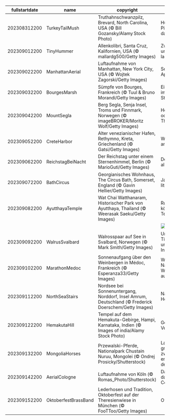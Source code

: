 |fullstartdate|name|copyright|title|image|
|--|--|--|--|--|
202308312200|TurkeyTailMush|Truthahnschwanzpilz, Brevard, North Carolina, USA (© Bill Gozansky/Alamy Stock Photo)|Hurra hurra, die Pilze sind wieder da!|![](/de-DE/2023/09/202308312200TurkeyTailMush.jpg)|
202309012200|TinyHummer|Allenkolibri, Santa Cruz, Kalifornien, USA (© mallardg500/Getty Images)|Zwischenstopp, um Energie zu laden|![](/de-DE/2023/09/202309012200TinyHummer.jpg)|
202309022200|ManhattanAerial|Luftaufnahme von Manhattan, New York City, USA (© Wojtek Zagorski/Getty Images)|Sehen Sie den Apfel?|![](/de-DE/2023/09/202309022200ManhattanAerial.jpg)|
202309032200|BourgesMarsh|Sümpfe von Bourges, Frankreich (© Tuul & Bruno Morandi/Getty Images)|Eine grüne Oase im Herzen der Stadt|![](/de-DE/2023/09/202309032200BourgesMarsh.jpg)|
202309042200|MountSegla|Berg Segla, Senja Insel, Troms und Finnmark, Norwegen (© imageBROKER/Moritz Wolf/Getty Images)|Herr der Ringe oder Game of Thrones?|![](/de-DE/2023/09/202309042200MountSegla.jpg)|
202309052200|CreteHarbor|Alter venezianischer Hafen, Rethymno, Kreta, Griechenland (© Gatsi/Getty Images)|Wo liegt dieser antike Hafen?|![](/de-DE/2023/09/202309052200CreteHarbor.jpg)|
202309062200|ReichstagBeiNacht|Der Reichstag unter einem Sternenhimmel, Berlin (© MarioGuti/Getty Images)|Der Reichstag in all seiner Pracht|![](/de-DE/2023/09/202309062200ReichstagBeiNacht.jpg)|
202309072200|BathCircus|Georgianisches Wohnhaus, The Circus Bath, Somerset, England (© Gavin Hellier/Getty Images)|Jane Austens literarischer Kreis|![](/de-DE/2023/09/202309072200BathCircus.jpg)|
202309082200|AyutthayaTemple|Wat Chai Watthanaram, Historischer Park von Ayutthaya, Thailand (© Weerasak Saeku/Getty Images)|Ruinen eines königlichen Tempels|![](/de-DE/2023/09/202309082200AyutthayaTemple.jpg)|
||||![](/de-DE/2023/09/.jpg)|
202309092200|WalrusSvalbard|Walrosspaar auf See in Svalbard, Norwegen (© Mark Smith/Getty Images)|Unglaubliche Tiere, unglaubliche Inseln!|![](/de-DE/2023/09/202309092200WalrusSvalbard.jpg)|
202309102200|MarathonMedoc|Sonnenaufgang über den Weinbergen in Médoc, Frankreich (© Esperanza33/Getty Images)|Wo Geschichte, Natur, Sport und Wein aufeinandertreffen|![](/de-DE/2023/09/202309102200MarathonMedoc.jpg)|
202309112200|NorthSeaStairs|Nordsee bei Sonnenuntergang, Norddorf, Insel Amrum, Deutschland (© Frederick Doerschem/Getty Images)|Nächster Halt: der Horizont|![](/de-DE/2023/09/202309112200NorthSeaStairs.jpg)|
202309122200|HemakutaHill|Tempel auf dem Hemakuta-Gebirge, Hampi, Karnataka, Indien (© Images of india/Alamy Stock Photo)|Geflüster der Vergangenheit|![](/de-DE/2023/09/202309122200HemakutaHill.jpg)|
202309132200|MongoliaHorses|Przewalski-Pferde, Nationalpark Chustain Nuruu, Mongolei (© Ondrej Prosicky/Shutterstock)|Laufen und grasen tun die zwei in den endlosen Weiten der Mongolei|![](/de-DE/2023/09/202309132200MongoliaHorses.jpg)|
202309142200|AerialCologne|Luftaufnahme von Köln (© Romas_Photo/Shutterstock)|Da simmer dabei, dat ist prima, Viva Colonia!|![](/de-DE/2023/09/202309142200AerialCologne.jpg)|
202309152200|OktoberfestBrassBand|Lederhosen und Tradition, Oktoberfest auf der Theresienwiese in München (© FooTToo/Getty Images)|O’zapft is!|![](/de-DE/2023/09/202309152200OktoberfestBrassBand.jpg)|
